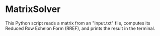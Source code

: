 # MatrixSolver
This Python script reads a matrix from an "Input.txt" file, computes its Reduced Row Echelon Form (RREF), and prints the result in the terminal.
